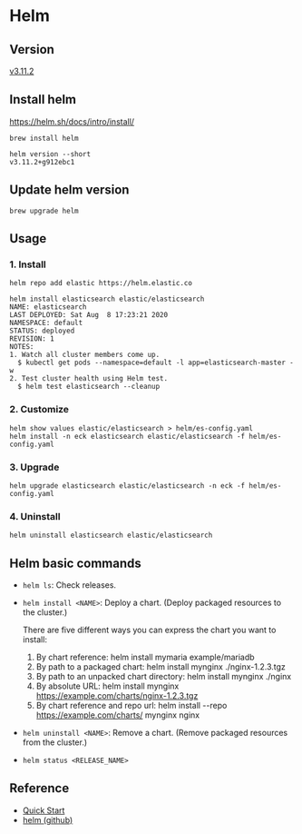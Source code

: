 # Helm

## Version

[v3.11.2](https://github.com/helm/helm/releases/tag/v3.11.2)

## Install helm

https://helm.sh/docs/intro/install/

```
brew install helm
```

```
helm version --short
v3.11.2+g912ebc1
```

## Update helm version

```
brew upgrade helm
```

## Usage

### 1. Install

```
helm repo add elastic https://helm.elastic.co
```

```
helm install elasticsearch elastic/elasticsearch
NAME: elasticsearch
LAST DEPLOYED: Sat Aug  8 17:23:21 2020
NAMESPACE: default
STATUS: deployed
REVISION: 1
NOTES:
1. Watch all cluster members come up.
  $ kubectl get pods --namespace=default -l app=elasticsearch-master -w
2. Test cluster health using Helm test.
  $ helm test elasticsearch --cleanup
```

### 2. Customize

```
helm show values elastic/elasticsearch > helm/es-config.yaml
helm install -n eck elasticsearch elastic/elasticsearch -f helm/es-config.yaml
```

### 3. Upgrade

```
helm upgrade elasticsearch elastic/elasticsearch -n eck -f helm/es-config.yaml
```

### 4. Uninstall

```
helm uninstall elasticsearch elastic/elasticsearch
```

## Helm basic commands

- `helm ls`: Check releases.
- `helm install <NAME>`: Deploy a chart. (Deploy packaged resources to the cluster.)

    There are five different ways you can express the chart you want to install:

    1. By chart reference: helm install mymaria example/mariadb
    2. By path to a packaged chart: helm install mynginx ./nginx-1.2.3.tgz
    3. By path to an unpacked chart directory: helm install mynginx ./nginx
    4. By absolute URL: helm install mynginx https://example.com/charts/nginx-1.2.3.tgz
    5. By chart reference and repo url: helm install --repo https://example.com/charts/ mynginx nginx

- `helm uninstall <NAME>`: Remove a chart. (Remove packaged resources from the cluster.)
- `helm status <RELEASE_NAME>`

## Reference

- [Quick Start](https://helm.sh/docs/intro/quickstart/)
- [helm (github)](https://github.com/helm/helm)
